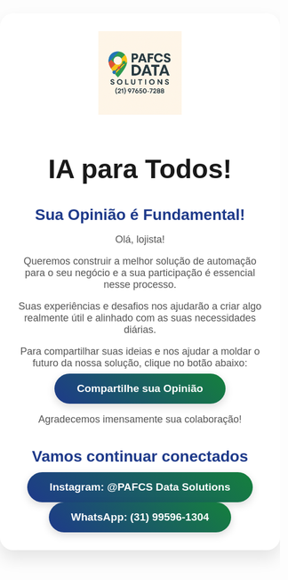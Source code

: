 <!DOCTYPE html>
<html lang="pt-br">
<head>
  <meta charset="UTF-8" />
  <meta name="viewport" content="width=device-width, initial-scale=1.0" />
  <title>IA para Todos!</title>

  <!-- Google Fonts -->
  <link rel="preconnect" href="https://fonts.googleapis.com" />
  <link rel="preconnect" href="https://fonts.gstatic.com" crossorigin />
  <link href="https://fonts.googleapis.com/css2?family=Poppins:wght@400;600;700&display=swap" rel="stylesheet" />
  <script src="https://cdn.tailwindcss.com"></script>

  <style>
    html, body {
      margin: 0;
      padding: 0;
      min-height: 100vh;
      font-family: 'Poppins', sans-serif;
      overflow-x: hidden;
    }

    / Fundo gradiente animado com as 4 cores do projeto /
    body::before {
      content: "";
      position: fixed;
      top: 0; left: 0;
      width: 100%; height: 100%;
      z-index: -1;
      background: linear-gradient(-45deg, #facc15, #ef4444, #1e3a8a, #15803d);
      background-size: 400% 400%;
      animation: gradientFlow 15s ease infinite;
    }

    @keyframes gradientFlow {
      0%   { background-position: 0% 50%; }
      50%  { background-position: 100% 50%; }
      100% { background-position: 0% 50%; }
    }

    .container {
      position: relative;
      z-index: 1;
      max-width: 600px;
      margin: 4rem auto 2rem;
      padding: 2rem 1.5rem;
      background: rgba(255,255,255,0.95);
      border-radius: 1.5rem;
      box-shadow: 0 15px 30px rgba(0,0,0,0.1);
      text-align: center;
      transition: .3s ease;
    }

    / Header flex para logo + título alinhados /
    .header {
      display: flex;
      align-items: center;
      justify-content: center;
      gap: 1rem;
      margin-bottom: 1rem;
    }

    .logo {
      max-width: 120px;
      height: auto;
    }

    / Título com gradiente de texto nas 4 cores /
    .gradient-title {
      font-size: 2.2rem;
      font-weight: 700;
      background: linear-gradient(90deg, #facc15, #ef4444, #1e3a8a, #15803d);
      -webkit-background-clip: text;
      -webkit-text-fill-color: transparent;
      text-shadow: 0 0 4px rgba(255,255,255,0.8);
      white-space: nowrap;
    }

    h2 {
      font-size: 1.5rem;
      font-weight: 600;
      color: #1e3a8a;
      margin-bottom: .75rem;
    }

    p {
      color: #555;
      font-size: 1rem;
      margin-bottom: .5rem;
    }

    .cta-button {
      display: inline-block;
      padding: 1rem 2.5rem;
      background-image: linear-gradient(45deg, #1e3a8a, #15803d);
      color: #fff;
      text-decoration: none;
      border-radius: 9999px;
      font-weight: 700;
      font-size: 1.2rem;
      box-shadow: 0 5px 15px rgba(0,0,0,0.15);
      transition: .3s ease;
    }

    .cta-button:hover {
      background-image: linear-gradient(45deg, #172e71, #116930);
    }

    @media (min-width: 640px) {
      .gradient-title { font-size: 3rem; }
      h2             { font-size: 1.75rem; }
      p              { font-size: 1.125rem; }
      .logo          { max-width: 150px; }
    }

    @media (max-width: 640px) {
      .gradient-title { font-size: 1.5rem; }
      .logo           { max-width: 100px; }
    }
  </style>
</head>

<body>
  <div class="container">
    <div class="header">
      <img src="Logo.jpeg" alt="Logo PAFCS Data Solutions" class="logo" />
      <h1 class="gradient-title">IA para Todos!</h1>
    </div>
    <h2>Sua Opinião é Fundamental!</h2>
    <p>Olá, lojista!</p>
    <p>Queremos construir a melhor solução de automação para o seu negócio e a sua participação é essencial nesse processo.</p>
    <p>Suas experiências e desafios nos ajudarão a criar algo realmente útil e alinhado com as suas necessidades diárias.</p>
    <p class="mt-8 mb-8 text-xl font-semibold">
      Para compartilhar suas ideias e nos ajudar a moldar o futuro da nossa solução, clique no botão abaixo:
    </p>
    <a href="https://forms.gle/PCSt1SDPBA7DuQK57" target="_blank" class="cta-button">
      Compartilhe sua Opinião
    </a>
    <p class="mt-8 text-gray-700">Agradecemos imensamente sua colaboração!</p>
    <div class="mt-10 text-center">
      <h2 class="text-lg font-semibold mb-4 text-gray-700">Vamos continuar conectados</h2>
      <div class="flex flex-col sm:flex-row justify-center items-center gap-4">
        <a href="https://www.instagram.com/pafcsdatasolutions" target="_blank"
           class="cta-button bg-gradient-to-r from-pink-500 to-purple-600 hover:from-pink-600 hover:to-purple-700">
          Instagram: @PAFCS Data Solutions
        </a>
        <a href="https://wa.me/message/Q6WEGQK3HVJ7N1" target="_blank"
           class="cta-button bg-gradient-to-r from-green-500 to-teal-600 hover:from-green-600 to-teal-700">
          WhatsApp: (31) 99596-1304
        </a>
      </div>
    </div>
  </div>
</body>
</html>